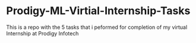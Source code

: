 # Prodigy-ML-Virtial-Internship-Tasks
This is a repo with the 5 tasks that i peformed for completion of my virtual Internship at Prodigy Infotech
